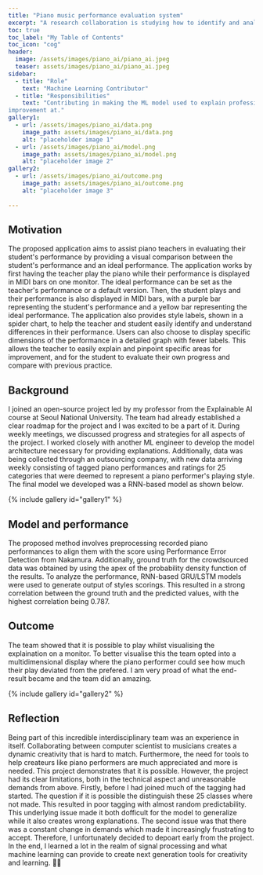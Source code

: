 ```yaml
---
title: "Piano music performance evaluation system"
excerpt: "A research collaboration is studying how to identify and analyze styles of piano performances in order to improve playing style skills."
toc: true
toc_label: "My Table of Contents"
toc_icon: "cog"
header:
  image: /assets/images/piano_ai/piano_ai.jpeg
  teaser: assets/images/piano_ai/piano_ai.jpeg
sidebar:
  - title: "Role"
    text: "Machine Learning Contributor"
  - title: "Responsibilities"
    text: "Contributing in making the ML model used to explain professional pianists different style and what they can
improvement at."
gallery1:
  - url: /assets/images/piano_ai/data.png
    image_path: assets/images/piano_ai/data.png
    alt: "placeholder image 1"
  - url: /assets/images/piano_ai/model.png
    image_path: assets/images/piano_ai/model.png
    alt: "placeholder image 2"
gallery2:
  - url: /assets/images/piano_ai/outcome.png
    image_path: assets/images/piano_ai/outcome.png
    alt: "placeholder image 3"
    
---
```


## Motivation

The proposed application aims to assist piano teachers in evaluating their student's performance by providing a visual comparison between the student's performance and an ideal performance. The application works by first having the teacher play the piano while their performance is displayed in MIDI bars on one monitor. The ideal performance can be set as the teacher's performance or a default version. Then, the student plays and their performance is also displayed in MIDI bars, with a purple bar representing the student's performance and a yellow bar representing the ideal performance. The application also provides style labels, shown in a spider chart, to help the teacher and student easily identify and understand differences in their performance. Users can also choose to display specific dimensions of the performance in a detailed graph with fewer labels. This allows the teacher to easily explain and pinpoint specific areas for improvement, and for the student to evaluate their own progress and compare with previous practice.

## Background

I joined an open-source project led by my professor from the Explainable AI course at Seoul National University. The team had already established a clear roadmap for the project and I was excited to be a part of it. During weekly meetings, we discussed progress and strategies for all aspects of the project. I worked closely with another ML engineer to develop the model architecture necessary for providing explanations. Additionally, data was being collected through an outsourcing company, with new data arriving weekly consisting of tagged piano performances and ratings for 25 categories that were deemed to represent a piano performer's playing style. The final model we developed was a RNN-based model as shown below.

{% include gallery id="gallery1" %}

## Model and performance

The proposed method involves preprocessing recorded piano performances to align them with the score using Performance Error Detection from Nakamura. Additionally, ground truth for the crowdsourced data was obtained by using the apex of the probability density function of the results. To analyze the performance, RNN-based GRU/LSTM models were used to generate output of styles scorings. This resulted in a strong correlation between the ground truth and the predicted values, with the highest correlation being 0.787.

## Outcome

The team showed that it is possible to play whilst visualising the explaination on a monitor. To better visualise this the team opted into a multidimensional display where the piano performer could see how much their play deviated from the prefered. I am very proad of what the end-result became and the team did an amazing. 

{% include gallery id="gallery2" %}

## Reflection

Being part of this incredible interdisciplinary team was an experience in itself. Collaborating between computer scientist to musicians creates a dynamic creativity that is hard to match. Furthermore, the need for tools to help createurs like piano performers are much appreciated and more is needed. This project demonstrates that it is possible. However, the project had its clear limitations, both in the technical aspect and unreasonable demands from above. Firstly, before I had joined much of the tagging had started. The question if it is possible the distinguish these 25 classes where not made. This resulted in poor tagging with almost random predictability. This underlying issue made it both dofficult for the model to generalize while it also creates wrong explanations. The second issue was that there was a constant change in demands which made it increasingly frustrating to accept. Therefore, I unfortunately decided to depoart early from the project. In the end, I learned a lot in the realm of signal processing and what machine learning can provide to create next generation tools for creativity and learning. 🎹🕺



